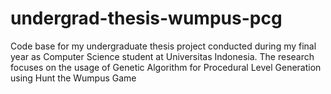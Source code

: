 # undergrad-thesis-wumpus-pcg
Code base for my undergraduate thesis project conducted during my final year as Computer Science student at Universitas Indonesia. The research focuses on the usage of Genetic Algorithm for Procedural Level Generation using Hunt the Wumpus Game
